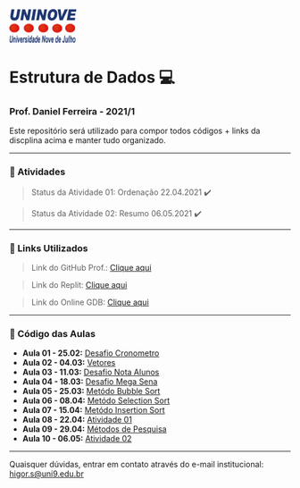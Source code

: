 <img src="https://github.com/HigorRoc/Uninove_2021.1/blob/main/Uninove-Logo.png" width="120" height="60">

# Estrutura de Dados :computer:
###  Prof. Daniel Ferreira - 2021/1

Este repositório será utilizado para compor todos códigos + links da discplina acima e manter tudo organizado.

---

### :pushpin: Atividades
> Status da Atividade 01: Ordenação 22.04.2021 :heavy_check_mark:

> Status da Atividade 02: Resumo 06.05.2021 :heavy_check_mark:

---
### :pushpin: Links Utilizados
> Link do GitHub Prof.: [Clique aqui](https://github.com/DanielGTI/Estrutura_de_Dados)

> Link do Replit: [Clique aqui](https://repl.it/~/)
 
> Link do Online GDB: [Clique aqui](https://www.onlinegdb.com/)
 
---

### :pushpin: Código das Aulas

- **Aula 01 - 25.02:** [Desafio Cronometro](https://github.com/HigorRoc/Uninove_2021.1_EstruturaDados/tree/main/Aula%2001%20-%2025.02.2021)
- **Aula 02 - 04.03:** [Vetores](https://github.com/HigorRoc/Uninove_2021.1_EstruturaDados/tree/main/Aula%2002%20-%2004.03.2021)
- **Aula 03 - 11.03:** [Desafio Nota Alunos](https://github.com/HigorRoc/Uninove_2021.1_EstruturaDados/tree/main/Aula%2003%20-%2011.03.2021)
- **Aula 04 - 18.03:** [Desafio Mega Sena](https://github.com/HigorRoc/Uninove_2021.1_EstruturaDados/tree/main/Aula%2004%20-%2018.03.2021)
- **Aula 05 - 25.03:** [Metódo Bubble Sort](https://github.com/HigorRoc/Uninove_2021.1_EstruturaDados/tree/main/Aula%2005%20-%2025.03.2021)
- **Aula 06 - 08.04:** [Metódo Selection Sort](https://github.com/HigorRoc/Uninove_2021.1_EstruturaDados/tree/main/Aula%2006%20-%2008.04.2021)
- **Aula 07 - 15.04:** [Metódo Insertion Sort](https://github.com/HigorRoc/Uninove_2021.1_EstruturaDados/tree/main/Aula%2007%20-%2015.04.2021)
- **Aula 08 - 22.04:** [Atividade 01](https://github.com/HigorRoc/Uninove_2021.1_EstruturaDados/tree/main/Aula%2008%20-%2022.04.2021%20(Atividade))
- **Aula 09 - 29.04:** [Métodos de Pesquisa](https://github.com/HigorRoc/Uninove_2021.1_EstruturaDados/tree/main/Aula%2009%20-%2029.04.2021)
- **Aula 10 - 06.05:** [Atividade 02](https://github.com/HigorRoc/Uninove_2021.1_EstruturaDados/tree/main/Aula%2010%20-%2006.05.2021%20(Atividade))

---

Quaisquer dúvidas, entrar em contato através do e-mail institucional: 
higor.s@uni9.edu.br
